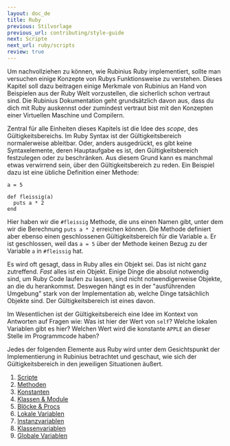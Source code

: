 ```yaml
---
layout: doc_de
title: Ruby
previous: Stilvorlage
previous_url: contributing/style-guide
next: Scripte
next_url: ruby/scripts
review: true
---
```


Um nachvollziehen zu können, wie Rubinius Ruby implementiert, sollte man 
versuchen einige Konzepte von Rubys Funktionsweise zu verstehen. Dieses Kapitel
soll dazu beitragen einige Merkmale von Rubinius an Hand von Beispielen aus
der Ruby Welt vorzustellen, die sicherlich schon vertraut sind. Die Rubinius
Dokumentation geht grundsätzlich davon aus, dass du dich mit Ruby auskennst
oder zumindest vertraut bist mit den Konzepten einer Virtuellen Maschine und
Compilern.

Zentral für alle Einheiten dieses Kapitels ist die Idee des _scope_, des
Gültigkeitsbereichs. Im Ruby Syntax ist der Gültigkeitsbereich normalerweise
ableitbar. Oder, anders ausgedrückt, es gibt keine Syntaxelemente, deren 
Hauptaufgabe es ist, den Gültigkeitsbereich festzulegen oder zu beschränken.
Aus diesem Grund kann es manchmal etwas verwirrend sein, über den
Gültigkeitsbereich zu reden. Ein Beispiel dazu ist eine übliche Definition
einer Methode:

    a = 5

    def fleissig(a)
      puts a * 2
    end

Hier haben wir die `#fleissig` Methode, die uns einen Namen gibt, unter dem wir
die Berechnung `puts a * 2` erreichen können. Die Methode definiert aber ebenso
einen geschlossenen Gültigkeitsbereich für die Variable `a`. Er ist 
geschlossen, weil das `a = 5` über der Methode keinen Bezug zu der Variable 
`a` in `#fleissig` hat.

Es wird oft gesagt, dass in Ruby alles ein Objekt sei. Das ist nicht ganz
zutreffend. _Fast_ alles ist ein Objekt. Einige Dinge die absolut 
notwendig sind, um Ruby Code laufen zu lassen, sind nicht notwendigerweise
Objekte, an die du herankommst. Deswegen hängt es in der "ausführenden 
Umgebung" stark von der Implementation ab, welche Dinge tatsächlich Objekte
sind. Der Gültigkeitsbereich ist eines davon.

Im Wesentlichen ist der Gültigkeitsbereich eine Idee im Kontext von Antworten
auf Fragen wie: Was ist hier der Wert von `self`? Welche lokalen Variablen
gibt es hier? Welchen Wert wird die konstante `APPLE` an dieser Stelle im 
Programmcode haben?

Jedes der folgenden Elemente aus Ruby wird unter dem Gesichtspunkt der 
Implementierung in Rubinius betrachtet und geschaut, wie sich der 
Gültigkeitsbereich in den jeweiligen Situationen äußert.

1. [Scripte](/doc/de/ruby/scripts/)
1. [Methoden](/doc/de/ruby/methods/)
1. [Konstanten](/doc/de/ruby/constants/)
1. [Klassen & Module](/doc/de/ruby/classes-and-modules/)
1. [Blöcke & Procs](/doc/de/ruby/blocks-and-procs/)
1. [Lokale Variablen](/doc/de/ruby/local-variables/)
1. [Instanzvariablen](/doc/de/ruby/instance-variables/)
1. [Klassenvariablen](/doc/de/ruby/class-variables/)
1. [Globale Variablen](/doc/de/ruby/global-variables/)
